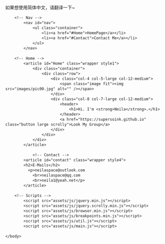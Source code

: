 <!DOCTYPE HTML>
<html>
	<head>
		<title>neila</title>
		<meta charset="utf-8" />
		<meta name="viewport" content="width=device-width, initial-scale=1, user-scalable=no" />
		<link rel="stylesheet" href="assets/css/main.css" />
        <p>如果想使用简体中文，请翻译一下~</p>
	</head>
	<body class="is-preload">

		<!-- Nav -->
			<nav id="nav">
				<ul class="container">
					<li><a href="#Home">HomePage</a></li>
					<li><a href="#Contact">Contact Me</a></li>
				</ul>
			</nav>

		<!-- Home -->
			<article id="Home" class="wrapper style1">
				<div class="container">
					<div class="row">
						<div class="col-4 col-5-large col-12-medium">
							<span class="image fit"><img src="images/pic00.jpg" alt="" /></span>
						</div>
						<div class="col-8 col-7-large col-12-medium">
							<header>
								<h1>Hi. I'm <strong>Neila</strong>.</h1>
							</header>
							<a href="https://supersoink.github.io" class="button large scrolly">Look My Group</a>
						</div>
					</div>
				</div>
			</article>

				<!-- Contact -->
			<article id="contact" class="wrapper style4">
			<h2>E-Mails</h2>
			  <p>neilaspace@outlook.com
				<br>neilaspace@qq.com
				<br>neila1@yeah.net</p>
			</article>

		<!-- Scripts -->
			<script src="assets/js/jquery.min.js"></script>
			<script src="assets/js/jquery.scrolly.min.js"></script>
			<script src="assets/js/browser.min.js"></script>
			<script src="assets/js/breakpoints.min.js"></script>
			<script src="assets/js/util.js"></script>
			<script src="assets/js/main.js"></script>

	</body>
</html>
